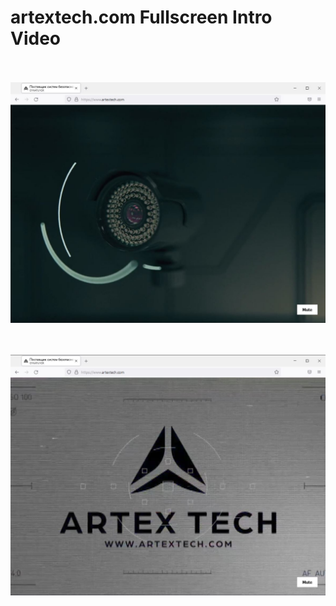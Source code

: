 # artextech.com Fullscreen Intro Video

<br><br><img alt="Fullscreen Intro Video" src="assets/images/screenshot_1.jpg">

<br><br><img alt="Fullscreen Intro Video" src="assets/images/screenshot_2.jpg">